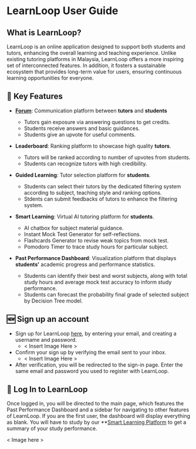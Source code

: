 # LearnLoop User Guide

## What is LearnLoop?
LearnLoop is an online application designed to support both students and tutors, enhancing the overall learning and teaching experience. Unlike existing tutoring platforms in Malaysia, LearnLoop offers a more inspiring set of interconnected features. In addition, it fosters a sustainable ecosystem that provides long-term value for users, ensuring continuous learning opportunities for everyone.

## 🧩 Key Features
- **[Forum](#forum)**: Communication platform between **tutors** and **students**
  - Tutors gain exposure via answering questions to get credits.
  - Students receive answers and basic guidances.
  - Students give an upvote for useful comments.

- **Leaderboard**: Ranking platform to showcase high quality **tutors**.
  - Tutors will be ranked according to number of upvotes from students.
  - Students can recognize tutors with high credibility.
 
- **Guided Learning**: Tutor selection platform for **students**.
    - Students can select their tutors by the dedicated filtering system according to subject, teaching style and ranking options.
    - Stdents can submit feedbacks of tutors to enhance the filtering system.
 
- **Smart Learning**: Virtual AI tutoring platform for **students**.
    - AI chatbox for subject material guidance.
    - Instant Mock Test Generator for self-reflections.
    - Flashcards Generator to revise weak topics from mock test.
    - Pomodoro Timer to trace study hours for particular subject.
 
- **Past Performance Dashboard**: Visualization platform that displays **students'** academic progress and performance statistics.
    - Students can identify their best and worst subjects, along with total study hours and average mock test accuracy to inform study performance.
    - Students can forecast the probability final grade of selected subject by Decision Tree model.

 ## 🆕 Sign up an account
- Sign up for LearnLoop [here](https://learnyloopy-jesshohohohos-projects.vercel.app/auth), by entering your email, and creating a username and password.
  - < Insert Image Here >
- Confirm your sign up by verifying the email sent to your inbox.
    - < Insert Image Here >
- After verification, you will be redirected to the sign-in page. Enter the same email and password you used to register with LearnLoop.

## 🔑 Log In to LearnLoop
Once logged in, you will be directed to the main page, which features the Past Performance Dashboard and a sidebar for navigating to other features of LearnLoop. If you are the first user, the dashboard will display everything as blank. You will have to study by our **[Smart Learning Platform](#smart-learning-platform) to get a summary of your study performance.

< Image here >

